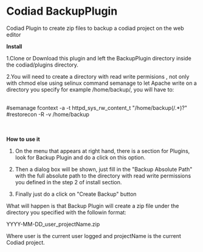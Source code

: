 # Codiad BackupPlugin
Codiad Plugin to create zip files to backup a codiad project on the web editor </br>

**Install**

1.Clone or Download this plugin and left the BackupPlugin directory inside the codiad/plugins directory.

2.You will need to create a directory with read write permisions , not only with chmod else using selinux command semanage to let Apache write on a directory you specify for example /home/backup/, you will have to:</br></br>


#semanage fcontext -a -t httpd_sys_rw_content_t "/home/backup(/.*)?"</br>
#restorecon -R -v /home/backup</br></br></br>

**How to use it**

1. On the menu that appears at right hand, there is a section for Plugins, look for Backup Plugin and do a click on this option.

2. Then a dialog box will be shown,  just fill in the "Backup Absolute Path" with the full absolute path to the directory with read write permissions you defined in the step 2 of install section.

3. Finally just do a click on "Create Backup" button

What will happen is that Backup Plugin will create a zip file under the directory you specified with the followin format: 

YYYY-MM-DD_user_projectName.zip

Where user is the current user logged and projectName is the current Codiad project.




